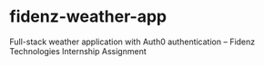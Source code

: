 # fidenz-weather-app
Full-stack weather application with Auth0 authentication – Fidenz Technologies Internship Assignment
